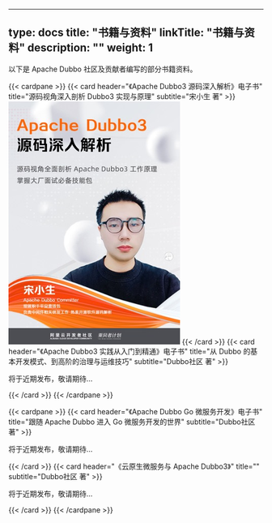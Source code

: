 
---
type: docs
title: "书籍与资料"
linkTitle: "书籍与资料"
description: ""
weight: 1
---

以下是 Apache Dubbo 社区及贡献者编写的部分书籍资料。

{{< cardpane >}}
{{< card header="《Apache Dubbo3 源码深入解析》电子书" title="源码视角深入剖析 Dubbo3 实现与原理" subtitle="宋小生 著" >}}
![Apache Dubbo3 源码深入解析](/imgs/contacts/book-source-code.jpg)
{{< /card >}}
{{< card header="《Apache Dubbo3 实践从入门到精通》电子书" title="从 Dubbo 的基本开发模式、到高阶的治理与运维技巧" subtitle="Dubbo社区 著" >}}
<p class="mt-5">
将于近期发布，敬请期待...
</p>
{{< /card >}}
{{< /cardpane >}}

{{< cardpane >}}
{{< card header="《Apache Dubbo Go 微服务开发》电子书" title="跟随 Apache Dubbo 进入 Go 微服务开发的世界" subtitle="Dubbo社区 著" >}}
<p class="mt-5">
将于近期发布，敬请期待...
</p>
{{< /card >}}
{{< card header="《云原生微服务与 Apache Dubbo3》" title="" subtitle="Dubbo社区 著" >}}
<p class="mt-5">
将于近期发布，敬请期待...
</p>
{{< /card >}}
{{< /cardpane >}}





